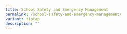 ```yaml
---
title: School Safety and Emergency Management
permalink: /school-safety-and-emergency-management/
variant: tiptap
description: ""
---
```

